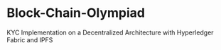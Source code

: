 # Block-Chain-Olympiad
KYC Implementation on a Decentralized Architecture with Hyperledger Fabric and IPFS
